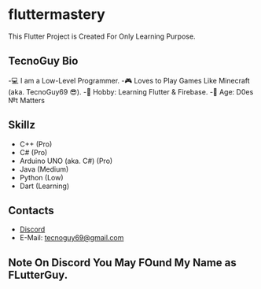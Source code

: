 # fluttermastery

This Flutter Project is Created For Only Learning Purpose.

## TecnoGuy Bio

-💻 I am a Low-Level Programmer.
-🎮 Loves to Play Games Like Minecraft (aka. TecnoGuy69 😎).
-🤗 Hobby: Learning Flutter & Firebase.
-🔞 Age: D0es №t Matters

## Skillz

- C++ (Pro)
- C# (Pro)
- Arduino UNO (aka. C#) (Pro)
- Java (Medium)
- Python (Low)
- Dart (Learning)

## Contacts

- [Discord](https://discord.gg/MaXshecY)
- E-Mail: tecnoguy69@gmail.com

## Note On Discord You May FOund My Name as FLutterGuy.
